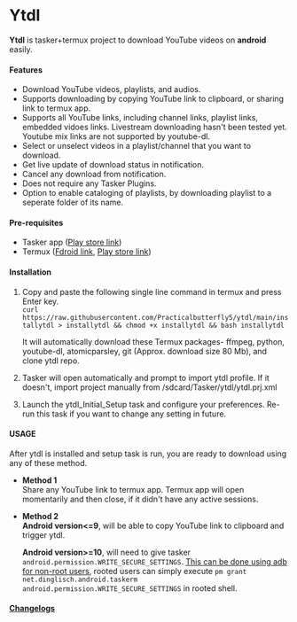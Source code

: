 # Ytdl


**Ytdl** is tasker+termux project to download YouTube videos on **android** easily.

#### Features
* Download YouTube videos, playlists, and audios.
* Supports downloading by copying YouTube link to clipboard, or sharing link to termux app.
* Supports all YouTube links, including channel links, playlist links, embedded vidoes links. Livestream downloading hasn't been tested yet. Youtube mix links are not supported by youtube-dl.
* Select or unselect videos in a playlist/channel that you want to download.
* Get live update of download status in notification.
* Cancel any download from notification.
* Does not require any Tasker Plugins.
* Option to enable cataloging of playlists, by downloading playlist to a seperate folder of its name.

#### Pre-requisites
* Tasker app ([Play store link](https://play.google.com/store/apps/details?id=net.dinglisch.android.taskerm))
* Termux ([Fdroid link](https://f-droid.org/en/packages/com.termux/), [Play store link](https://play.google.com/store/apps/details?id=com.termux))

#### Installation


1. Copy and paste the following single line command in termux and press Enter key.  
      ```curl https://raw.githubusercontent.com/Practicalbutterfly5/ytdl/main/installytdl > installytdl && chmod +x installytdl && bash installytdl```  
   
   It will automatically download these Termux packages- ffmpeg, python, youtube-dl, atomicparsley, git (Approx. download size 80 Mb), and clone ytdl repo.

2. Tasker will open automatically and prompt to import ytdl profile. If it doesn't, import project manually from /sdcard/Tasker/ytdl/ytdl.prj.xml

3. Launch the ytdl_Initial_Setup task and configure your preferences. Re-run this task if you want to change any setting in future.

 
#### USAGE

After ytdl is installed and setup task is run, you are ready to download using any of these method.

* **Method 1**  
  Share any YouTube link to termux app. Termux app will open momentarily and then close, if it didn't have any active sessions.


* **Method 2**  
  **Android version<=9**,  will be able to copy YouTube link to clipboard and trigger ytdl.  
  
  **Android version>=10**, will need to give tasker ```android.permission.WRITE_SECURE_SETTINGS```. [This can be done using adb for non-root users](https://tasker.joaoapps.com/userguide/en/help/ah_secure_setting_grant.html), rooted users can simply execute ```pm grant net.dinglisch.android.taskerm android.permission.WRITE_SECURE_SETTINGS``` in rooted shell.


#### [Changelogs](https://github.com/Practicalbutterfly5/ytdl/blob/work/Changelogs)